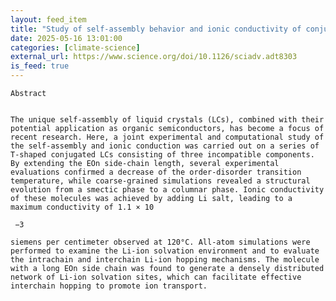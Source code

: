 ```yaml
---
layout: feed_item
title: "Study of self-assembly behavior and ionic conductivity of conjugated liquid crystals with T-shaped facial-polyphilic structure | Science Advances"
date: 2025-05-16 13:01:00
categories: [climate-science]
external_url: https://www.science.org/doi/10.1126/sciadv.adt8303
is_feed: true
---
```



 
  
   
    Abstract
   
   
    The unique self-assembly of liquid crystals (LCs), combined with their potential application as organic semiconductors, has become a focus of recent research. Here, a joint experimental and computational study of the self-assembly and ionic conduction was carried out on a series of T-shaped conjugated LCs consisting of three incompatible components. By extending the EOn side-chain length, several experimental evaluations confirmed a decrease of the order-disorder transition temperature, while coarse-grained simulations revealed a structural evolution from a smectic phase to a columnar phase. Ionic conductivity of these molecules was achieved by adding Li salt, leading to a maximum conductivity of 1.1 × 10
    
     −3
    
    siemens per centimeter observed at 120°C. All-atom simulations were performed to examine the Li-ion solvation environment and to evaluate the intrachain and interchain Li-ion hopping mechanisms. The molecule with a long EOn side chain was found to generate a densely distributed network of Li-ion solvation sites, which can facilitate effective interchain hopping to promote ion transport.
   
  
 


